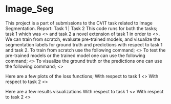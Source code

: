 # Image_Seg
This project is a part of submissions to the CVIT task related to Image Segmentation.
Report: Task 1 | Task 2
This code runs for both the tasks; task 1 which was <> and task 2 a novel extension of task 1 in order to <>.
We can train from scratch, evaluate pre-trained models, and visualize the segmentation labels for ground truth and predictions with respect to task 1 and task 2.
To train from scratch use the following command;
<>
To test the pre-trained models or the trained model one can use the following command;
<>
To visualize the ground truth or the predictions one can use the following command;
<>

Here are a few plots of the loss functions;
With respect to task 1 
<>
With respect to task 2
<>

Here are a few results visualizations
With respect to task 1 
<>
With respect to task 2
<>

<Conclusions>
